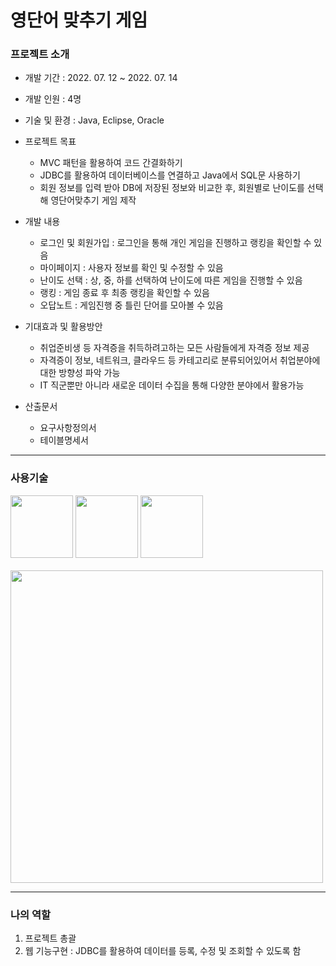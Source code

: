 # 영단어 맞추기 게임

### 프로젝트 소개
- 개발 기간 : 2022. 07. 12 ~ 2022. 07. 14

- 개발 인원 : 4명

- 기술 및 환경 : Java, Eclipse, Oracle

- 프로젝트 목표
  - MVC 패턴을 활용하여 코드 간결화하기
  - JDBC를 활용하여 데이터베이스를 연결하고 Java에서 SQL문 사용하기
  - 회원 정보를 입력 받아 DB에 저장된 정보와 비교한 후, 회원별로 난이도를 선택해 영단어맞추기 게임 제작

- 개발 내용
  - 로그인 및 회원가입 : 로그인을 통해 개인 게임을 진행하고 랭킹을 확인할 수 있음
  - 마이페이지 : 사용자 정보를 확인 및 수정할 수 있음
  - 난이도 선택 : 상, 중, 하를 선택하여 난이도에 따른 게임을 진행할 수 있음
  - 랭킹 : 게임 종료 후 최종 랭킹을 확인할 수 있음
  - 오답노트 : 게임진행 중 틀린 단어를 모아볼 수 있음

- 기대효과 및 활용방안
  - 취업준비생 등 자격증을 취득하려고하는 모든 사람들에게 자격증 정보 제공
  - 자격증이 정보, 네트워크, 클라우드 등 카테고리로 분류되어있어서 취업분야에 대한 방향성 파악 가능
  - IT 직군뿐만 아니라 새로운 데이터 수집을 통해 다양한 분야에서 활용가능

- 산출문서
  - 요구사항정의서
  - 테이블명세서

---

### 사용기술
<div>
<img src="https://user-images.githubusercontent.com/107980523/210040263-53f78471-b40f-4a3a-9191-812cc8c11949.png" width="100"/>
<img src="https://user-images.githubusercontent.com/107980523/210040375-249ba1ce-4f8a-4327-993d-a1531604a842.png" width="100"/>
<img src="https://user-images.githubusercontent.com/107980523/210041323-0a69ddc7-eef2-4b43-8aab-9aac65d3af17.png" width="100"/>  
</div>
<br>
<img src="https://user-images.githubusercontent.com/107980523/210040041-d49aaaaa-8f76-422d-a3dd-5e18efdb2d3c.png" width="500"/>

---

### 나의 역할
1. 프로젝트 총괄
2. 웹 기능구현 : JDBC를 활용하여 데이터를 등록, 수정 및 조회할 수 있도록 함
